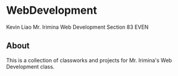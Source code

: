 # WebDevelopment

Kevin Liao
Mr. Irimina
Web Development
Section 83 EVEN

## About

This is a collection of classworks and projects for Mr. Irimina's Web Development class.
